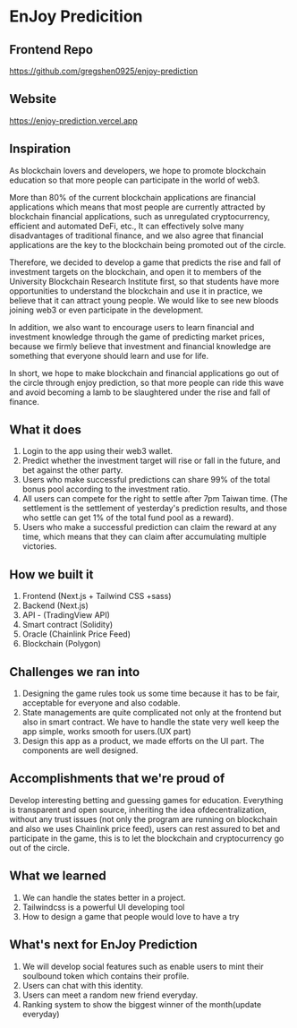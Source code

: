 # EnJoy Predicition

## Frontend Repo
https://github.com/gregshen0925/enjoy-prediction

## Website
https://enjoy-prediction.vercel.app

## Inspiration
As blockchain lovers and developers, we hope to promote blockchain education so that more people can participate in the world of web3.

More than 80% of the current blockchain applications are financial applications  which means that most people are currently attracted by blockchain financial applications, such as unregulated cryptocurrency, efficient and automated DeFi, etc., It can effectively solve many disadvantages of traditional finance, and we also agree that financial applications are the key to the blockchain being promoted out of the circle.

Therefore, we decided to develop a game that predicts the rise and fall of investment targets on the blockchain, and open it to members of the University Blockchain Research Institute first, so that students have more opportunities to understand the blockchain and use it in practice, we believe that it can attract young people. We would like to see new bloods joining web3 or even participate in the development.

In addition, we also want to encourage users to learn financial and investment knowledge through the game of predicting market prices, because we firmly believe that investment and financial knowledge are something that everyone should learn and use for life.

In short, we hope to make blockchain and financial applications go out of the circle through enjoy prediction, so that more people can ride this wave and avoid becoming a lamb to be slaughtered under the rise and fall of finance.

## What it does
1. Login to the app using their web3 wallet.
2. Predict whether the investment target will rise or fall in the future, and bet against the other party.
3. Users who make successful predictions can share 99% of the total bonus pool according to the investment ratio.
4. All users can compete for the right to settle after 7pm Taiwan time. (The settlement is the settlement of yesterday's prediction results, and those who settle can get 1% of the total fund pool as a reward).
5. Users who make a successful prediction can claim the reward at any time, which means that they can claim after accumulating multiple victories.

## How we built it
1. Frontend (Next.js + Tailwind CSS +sass)
2. Backend (Next.js)
3. API - (TradingView API)
4. Smart contract (Solidity)
5. Oracle (Chainlink Price Feed)
6. Blockchain (Polygon)

## Challenges we ran into
1. Designing the game rules took us some time because it has to be fair, acceptable for everyone and also codable.
2. State managements are quite complicated not only at the frontend but also in smart contract. We have to handle the state very well keep the app simple, works smooth for users.(UX part)
3. Design this app as a product, we made efforts on the UI part. The components are well designed.

## Accomplishments that we're proud of
Develop interesting betting and guessing games for education. Everything is transparent and open source, inheriting the idea of ​​decentralization, without any trust issues (not only the program are running on blockchain and also we uses Chainlink price feed), users can rest assured to bet and participate in the game, this is to let the blockchain and cryptocurrency go out of the circle.

## What we learned
1. We can handle the states better in a project.
2. Tailwindcss is a powerful UI developing tool
3. How to design a game that people would love to have a try

## What's next for EnJoy Prediction
1. We will develop social features such as enable users to mint their soulbound token which contains their profile. 
2. Users can chat with this identity.
3.  Users can meet a random new friend everyday.
4. Ranking system to show the biggest winner of the month(update everyday)
